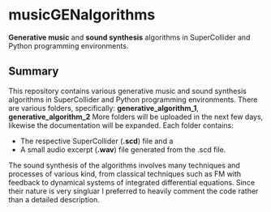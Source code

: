 # musicGENalgorithms
**Generative music** and **sound synthesis** algorithms in SuperCollider and Python programming environments.

## Summary

This repository contains various generative music and sound synthesis algorithms in SuperCollider and Python programming environments. There are various folders, specifically: **generative_algorithm_1**, **generative_algorithm_2** More folders will be uploaded in the next few days, likewise the documentation will be expanded. Each folder contains:
- The respective SuperCollider (**.scd**) file and a 
- A small audio excerpt (**.wav**) file generated from the .scd file.

The sound synthesis of the algorithms involves many techniques and processes of various kind, from classical techniques such as FM with feedback to dynamical systems of integrated differential equations. Since their nature is very singluar I preferred to heavily comment the code rather than a detailed description.

